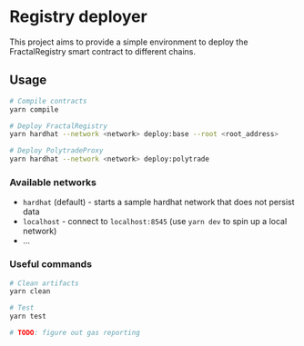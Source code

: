 # Registry deployer

This project aims to provide a simple environment to deploy the FractalRegistry smart contract to different chains.

## Usage

```bash
# Compile contracts
yarn compile

# Deploy FractalRegistry
yarn hardhat --network <network> deploy:base --root <root_address>

# Deploy PolytradeProxy
yarn hardhat --network <network> deploy:polytrade
```

### Available networks

* `hardhat` (default) - starts a sample hardhat network that does not persist data
* `localhost` - connect to `localhost:8545` (use `yarn dev` to spin up a local network)
* ...

### Useful commands

```bash
# Clean artifacts
yarn clean 

# Test 
yarn test

# TODO: figure out gas reporting
```
